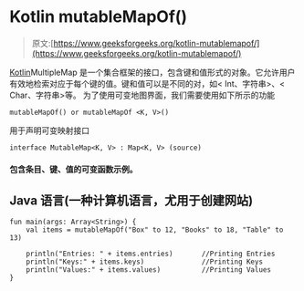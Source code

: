 # Kotlin mutableMapOf()

> 原文:[https://www.geeksforgeeks.org/kotlin-mutablemapof/](https://www.geeksforgeeks.org/kotlin-mutablemapof/)

[Kotlin](https://www.geeksforgeeks.org/introduction-to-kotlin/)MultipleMap 是一个集合框架的接口，包含键和值形式的对象。它允许用户有效地检索对应于每个键的值。键和值可以是不同的对，如< Int、字符串>、< Char、字符串>等。
为了使用可变地图界面，我们需要使用如下所示的功能

```
mutableMapOf() or mutableMapOf <K, V>()
```

用于声明可变映射接口

```
interface MutableMap<K, V> : Map<K, V> (source)
```

#### 包含条目、键、值的可变函数示例。

## Java 语言(一种计算机语言，尤用于创建网站)

```
fun main(args: Array<String>) {
    val items = mutableMapOf("Box" to 12, "Books" to 18, "Table" to 13)

    println("Entries: " + items.entries)       //Printing Entries
    println("Keys:" + items.keys)              //Printing Keys
    println("Values:" + items.values)          //Printing Values
}
```